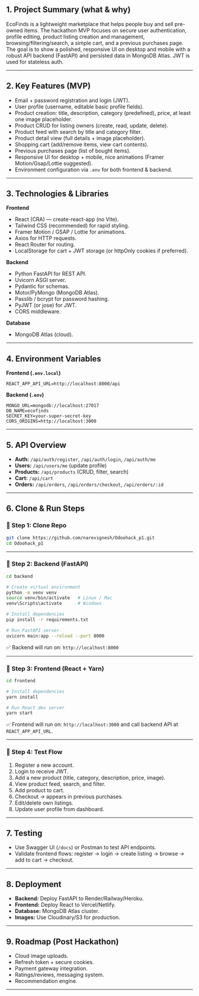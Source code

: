
## 1. Project Summary (what & why)

EcoFinds is a lightweight marketplace that helps people buy and sell pre-owned items. The hackathon MVP focuses on secure user authentication, profile editing, product listing creation and management, browsing/filtering/search, a simple cart, and a previous purchases page. The goal is to show a polished, responsive UI on desktop and mobile with a robust API backend (FastAPI) and persisted data in MongoDB Atlas. JWT is used for stateless auth.

---

## 2. Key Features (MVP)

* Email + password registration and login (JWT).
* User profile (username, editable basic profile fields).
* Product creation: title, description, category (predefined), price, at least one image placeholder.
* Product CRUD for listing owners (create, read, update, delete).
* Product feed with search by title and category filter.
* Product detail view (full details + image placeholder).
* Shopping cart (add/remove items, view cart contents).
* Previous purchases page (list of bought items).
* Responsive UI for desktop + mobile, nice animations (Framer Motion/Gsap/Lottie suggested).
* Environment configuration via `.env` for both frontend & backend.

---

## 3. Technologies & Libraries

**Frontend**

* React (CRA) — create-react-app (no Vite).
* Tailwind CSS (recommended) for rapid styling.
* Framer Motion / GSAP / Lottie for animations.
* Axios for HTTP requests.
* React Router for routing.
* LocalStorage for cart + JWT storage (or httpOnly cookies if preferred).

**Backend**

* Python FastAPI for REST API.
* Uvicorn ASGI server.
* Pydantic for schemas.
* Motor/PyMongo (MongoDB Atlas).
* Passlib / bcrypt for password hashing.
* PyJWT (or jose) for JWT.
* CORS middleware.

**Database**

* MongoDB Atlas (cloud).

---

## 4. Environment Variables

**Frontend (`.env.local`)**

```
REACT_APP_API_URL=http://localhost:8000/api
```

**Backend (`.env`)**

```
MONGO_URL=mongodb://localhost:27017
DB_NAME=ecofinds
SECRET_KEY=your-super-secret-key
CORS_ORIGINS=http://localhost:3000
```

---

## 5. API Overview

* **Auth:** `/api/auth/register`, `/api/auth/login`, `/api/auth/me`
* **Users:** `/api/users/me` (update profile)
* **Products:** `/api/products` (CRUD, filter, search)
* **Cart:** `/api/cart`
* **Orders:** `/api/orders`, `/api/orders/checkout`, `/api/orders/:id`

---

## 6. Clone & Run Steps

### 🔹 Step 1: Clone Repo

```bash
git clone https://github.com/narevignesh/Odoohack_p1.git
cd Odoohack_p1
```

---

### 🔹 Step 2: Backend (FastAPI)

```bash
cd backend

# Create virtual environment
python -m venv venv
source venv/bin/activate   # Linux / Mac
venv\Scripts\activate      # Windows

# Install dependencies
pip install -r requirements.txt

# Run FastAPI server
uvicorn main:app --reload --port 8000
```

✅ Backend will run on: `http://localhost:8000` 

---

### 🔹 Step 3: Frontend (React + Yarn)

```bash
cd frontend

# Install dependencies
yarn install

# Run React dev server
yarn start
```

✅ Frontend will run on: `http://localhost:3000` and call backend API at `REACT_APP_API_URL`.

---

### 🔹 Step 4: Test Flow

1. Register a new account.
2. Login to receive JWT.
3. Add a new product (title, category, description, price, image).
4. View product feed, search, and filter.
5. Add product to cart.
6. Checkout → appears in previous purchases.
7. Edit/delete own listings.
8. Update user profile from dashboard.

---

## 7. Testing

* Use Swagger UI (`/docs`) or Postman to test API endpoints.
* Validate frontend flows: register → login → create listing → browse → add to cart → checkout.

---

## 8. Deployment

* **Backend:** Deploy FastAPI to Render/Railway/Heroku.
* **Frontend:** Deploy React to Vercel/Netlify.
* **Database:** MongoDB Atlas cluster.
* **Images:** Use Cloudinary/S3 for production.

---

## 9. Roadmap (Post Hackathon)

* Cloud image uploads.
* Refresh token + secure cookies.
* Payment gateway integration.
* Ratings/reviews, messaging system.
* Recommendation engine.

---
